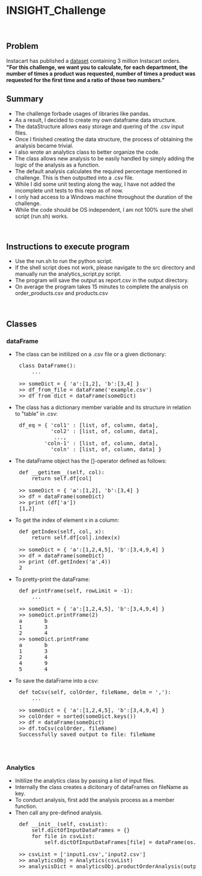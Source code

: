 # INSIGHT_Challenge
<br>

## Problem
Instacart has published a [dataset](https://www.instacart.com/datasets/grocery-shopping-2017) containing 3 million Instacart orders.  
**"For this challenge, we want you to calculate, for each department, the number of times a product was requested, number of times a product was requested for the first time and a ratio of those two numbers."**
<br>

## Summary
* The challenge forbade usages of libraries like pandas.
* As a result, I decided to create my own dataframe data structure.
* The dataStructure allows easy storage and quering of the .csv input files.
* Once I finished creating the data structure, the process of obtaining the analysis became trivial.
* I also wrote an analytics class to better organize the code.
* The class allows new analysis to be easily handled by simply adding the logic of the analysis as a function.
* The default analysis calculates the required percentage mentioned in challenge. This is then outputted into a .csv file.
* While I did some unit testing along the way, I have not added the incomplete unit tests to this repo as of now.
* I only had access to a Windows machine throughout the duration of the challenge.
* While the code should be OS independent, I am not 100% sure the shell script (run.sh) works.
<br>

## Instructions to execute program
* Use the run.sh to run the python script.
* If the shell script does not work, please navigate to the src directory and manually run the analytics_script.py script.
* The program will save the output as report.csv in the output directory.
* On average the program takes 15 minutes to complete the analysis on order_products.csv and products.csv
<br>

## Classes
### dataFrame
* The class can be initilized on a .csv file or a given dictionary:
<pre>
    class DataFrame():
        ...

    >> someDict = { 'a':[1,2], 'b':[3,4] }
    >> df_from_file = dataFrame('example.csv')
    >> df_from_dict = dataFrame(someDict)
</pre>
* The class has a dictionary member variable and its structure in relation to "table" in .csv:
<pre>
    df_eq = { 'col1' : [list, of, column, data],  
              'col2' : [list, of, column, data],  
               ...,  
            'coln-1' : [list, of, column, data],  
              'coln' : [list, of, column, data] }  
</pre>
* The dataFrame object has the []-operator defined as follows: 
<pre>
    def __getitem__(self, col):
        return self.df[col]

    >> someDict = { 'a':[1,2], 'b':[3,4] }
    >> df = dataFrame(someDict)
    >> print (df['a'])
    [1,2]    
</pre>
* To get the index of element x in a column:
<pre>
    def getIndex(self, col, x):
        return self.df[col].index(x)

    >> someDict = { 'a':[1,2,4,5], 'b':[3,4,9,4] }
    >> df = dataFrame(someDict)
    >> print (df.getIndex('a',4))
    2
</pre>
* To pretty-print the dataFrame:
<pre>
    def printFrame(self, rowLimit = -1):
        ...

    >> someDict = { 'a':[1,2,4,5], 'b':[3,4,9,4] }
    >> someDict.printFrame(2)
    a       b
    1       3
    2       4
    >> someDict.printFrame
    a       b
    1       3
    2       4
    4       9
    5       4
</pre>
* To save the dataFrame into a csv:
<pre>
    def toCsv(self, colOrder, fileName, delm = ','):
        ...
   
    >> someDict = { 'a':[1,2,4,5], 'b':[3,4,9,4] }
    >> colOrder = sorted(someDict.keys())
    >> df = dataFrame(someDict)
    >> df.toCsv(colOrder, fileName)
    Successfully saved output to file: fileName

</pre>
<br>

### Analytics
* Initilize the analytics class by passing a list of input files.
* Internally the class creates a dicitonary of dataFrames on fileName as key.
* To conduct analysis, first add the analysis process as a member function.
* Then call any pre-defined analysis.
<pre>
    def __init__(self, csvList):
        self.dictOfInputDataFrames = {}
        for file in csvList:
            self.dictOfInputDataFrames[file] = dataFrame(os.path.join(base, 'input', file))

    >> csvList = ['input1.csv','input2.csv']
    >> analyticsObj = Analytics(csvList)
    >> analysisDict = analyticsObj.productOrderAnalysis(outputCols)

</pre>
